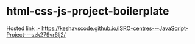 # html-css-js-project-boilerplate
Hosted link :- https://keshavscode.github.io/ISRO-centres---JavaScript-Project---szk279vr6lj2/
